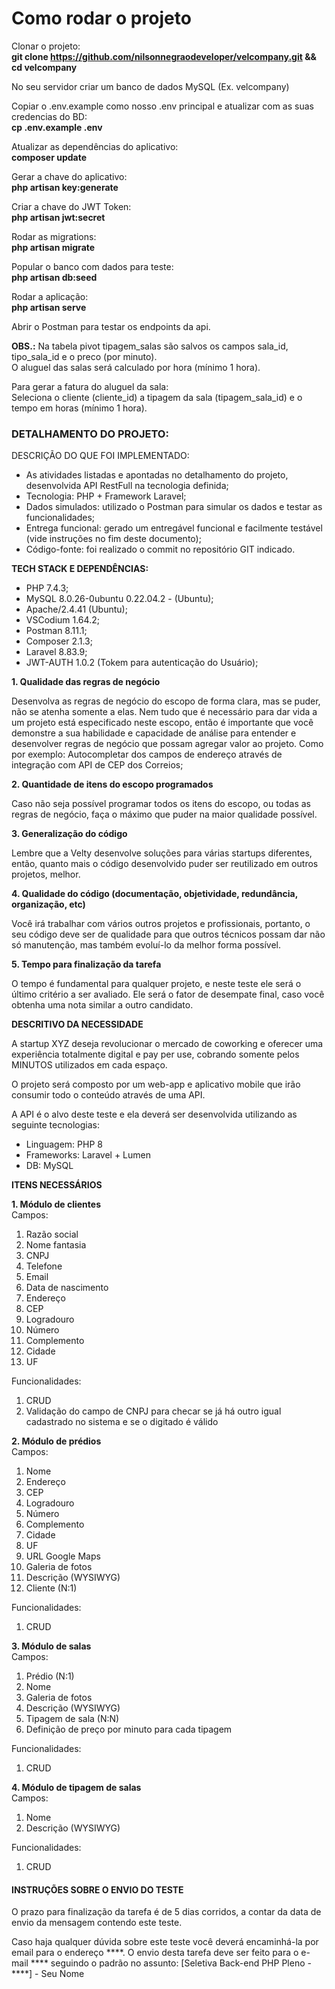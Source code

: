 # Como rodar o projeto

Clonar o projeto:<br>
**git clone https://github.com/nilsonnegraodeveloper/velcompany.git && cd velcompany**

No seu servidor criar um banco de dados MySQL (Ex. velcompany)<br>

Copiar o .env.example como nosso .env principal e atualizar com as suas credencias do BD:<br>
**cp .env.example .env**

Atualizar as dependências do aplicativo:<br>
**composer update**

Gerar a chave do aplicativo:<br>
**php artisan key:generate**

Criar a chave do JWT Token:<br>
**php artisan jwt:secret**

Rodar as migrations:<br>
**php artisan migrate**

Popular o banco com dados para teste:<br>
**php artisan db:seed**

Rodar a aplicação:<br>
**php artisan serve**

Abrir o Postman para testar os endpoints da api.<br>

**OBS.:**
Na tabela pivot tipagem_salas são salvos os campos sala_id, tipo_sala_id e o preco (por minuto).<br>
O aluguel das salas será calculado por hora (mínimo 1 hora).<br>

Para gerar a fatura do aluguel da sala:<br>
Seleciona o cliente (cliente_id) a tipagem da sala (tipagem_sala_id) e o tempo em horas (mínimo 1 hora).<br>

### DETALHAMENTO DO PROJETO: <br>
DESCRIÇÃO DO QUE FOI IMPLEMENTADO:
- As atividades listadas e apontadas no detalhamento do projeto, desenvolvida API RestFull na tecnologia definida;
- Tecnologia: PHP + Framework Laravel;
- Dados simulados: utilizado o Postman para simular os dados e testar as funcionalidades;
- Entrega funcional: gerado um entregável funcional e facilmente testável (vide instruções no fim deste documento);
- Código-fonte: foi realizado o commit no repositório GIT indicado.

**TECH STACK E DEPENDÊNCIAS:**<br>
- PHP 7.4.3;
- MySQL 8.0.26-0ubuntu 0.22.04.2 - (Ubuntu);
- Apache/2.4.41 (Ubuntu);
- VSCodium 1.64.2;
- Postman 8.11.1;
- Composer 2.1.3;
- Laravel 8.83.9;
- JWT-AUTH 1.0.2 (Tokem para autenticação do Usuário);

**1. Qualidade das regras de negócio**<br>

Desenvolva as regras de negócio do escopo de forma clara, mas se puder, não se atenha somente a elas. Nem tudo que é necessário para dar vida a um projeto está especificado neste escopo, então é importante que você demonstre a sua habilidade e capacidade de análise para entender e desenvolver regras de negócio que possam agregar valor ao projeto. Como por exemplo: Autocompletar dos campos de endereço através de integração com API de CEP dos Correios;<br>

**2. Quantidade de itens do escopo programados**<br>

Caso não seja possível programar todos os itens do escopo, ou todas as regras de negócio, faça o máximo que puder na maior qualidade possível.<br>

**3. Generalização do código**<br>

Lembre que a Velty desenvolve soluções para várias startups diferentes, então, quanto mais o código desenvolvido puder ser reutilizado em outros projetos, melhor.<br>

**4. Qualidade do código (documentação, objetividade, redundância, organização, etc)** <br>

Você irá trabalhar com vários outros projetos e profissionais, portanto, o seu código deve ser de qualidade para que outros técnicos possam dar não só manutenção, mas também evoluí-lo da melhor forma possível.<br>

**5. Tempo para finalização da tarefa** <br>

O tempo é fundamental para qualquer projeto, e neste teste ele será o último critério a ser avaliado. Ele será o fator de desempate final, caso você obtenha uma nota similar a outro candidato.<br>

**DESCRITIVO DA NECESSIDADE** <br>

A startup XYZ deseja revolucionar o mercado de coworking e oferecer uma experiência totalmente digital e pay per use, cobrando somente pelos MINUTOS utilizados em cada espaço.<br>

O projeto será composto por um web-app e aplicativo mobile que irão consumir todo o conteúdo através de uma API.<br>

A API é o alvo deste teste e ela deverá ser desenvolvida utilizando as seguinte tecnologias:<br>

- Linguagem: PHP 8
- Frameworks: Laravel + Lumen
- DB: MySQL

**ITENS NECESSÁRIOS**

**1. Módulo de clientes**<br>
Campos:
1. Razão social
2. Nome fantasia
3. CNPJ
4. Telefone
5. Email
6. Data de nascimento
7. Endereço
8. CEP
9. Logradouro
10. Número
11. Complemento
12. Cidade
13. UF

Funcionalidades:
1. CRUD
2. Validação do campo de CNPJ para checar se já há outro igual cadastrado no sistema e se o digitado é válido

**2. Módulo de prédios**<br>
Campos:
1. Nome
2. Endereço
3. CEP
4. Logradouro
5. Número
6. Complemento
7. Cidade
8. UF
9. URL Google Maps
10. Galeria de fotos
11. Descrição (WYSIWYG)
12. Cliente (N:1)

Funcionalidades:
1. CRUD

**3. Módulo de salas**<br>
Campos:
1. Prédio (N:1)
2. Nome
3. Galeria de fotos
4. Descrição (WYSIWYG)
5. Tipagem de sala (N:N)
6. Definição de preço por minuto para cada tipagem

 Funcionalidades:
 1. CRUD

**4. Módulo de tipagem de salas**<br>
Campos:
1. Nome
2. Descrição (WYSIWYG)

Funcionalidades:
1. CRUD

#### INSTRUÇÕES SOBRE O ENVIO DO TESTE<br>

O prazo para finalização da tarefa é de 5 dias corridos, a contar da data de envio da mensagem contendo este teste.<br>

Caso haja qualquer dúvida sobre este teste você deverá encaminhá-la por email para o endereço ****. O envio desta tarefa deve ser feito para o e-mail **** seguindo o padrão no assunto: [Seletiva Back-end PHP Pleno - ****] - Seu Nome<br>
